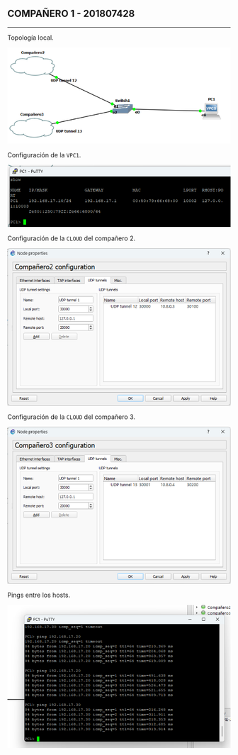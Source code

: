 ## **COMPAÑERO 1 - 201807428**
---
Topología local.  

![](Imgs/JK_1.png)

Configuración de la `VPC1`.  

![](Imgs/JK_2.png)

Configuración de la `CLOUD` del compañero 2.

![](Imgs/JK_3.png)

Configuración de la `CLOUD` del compañero 3.

![](Imgs/JK_4.png)

Pings entre los hosts.

![](Imgs/JK_5.png)